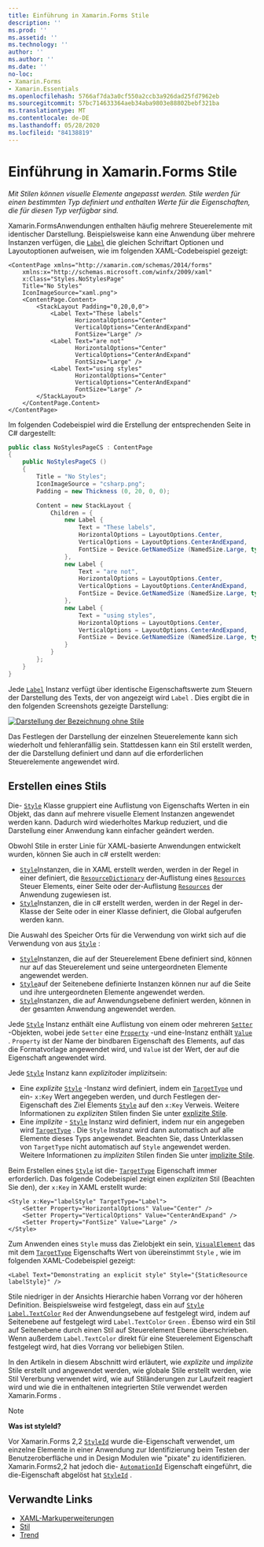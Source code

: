 ```yaml
---
title: Einführung in Xamarin.Forms Stile
description: ''
ms.prod: ''
ms.assetid: ''
ms.technology: ''
author: ''
ms.author: ''
ms.date: ''
no-loc:
- Xamarin.Forms
- Xamarin.Essentials
ms.openlocfilehash: 5766af7da3a0cf550a2ccb3a926dad25fd7962eb
ms.sourcegitcommit: 57bc714633364aeb34aba9803e88802bebf321ba
ms.translationtype: MT
ms.contentlocale: de-DE
ms.lasthandoff: 05/28/2020
ms.locfileid: "84138819"
---
```

# <a name="introduction-to-xamarinforms-styles"></a>Einführung in Xamarin.Forms Stile

_Mit Stilen können visuelle Elemente angepasst werden. Stile werden für einen bestimmten Typ definiert und enthalten Werte für die Eigenschaften, die für diesen Typ verfügbar sind._

Xamarin.FormsAnwendungen enthalten häufig mehrere Steuerelemente mit identischer Darstellung. Beispielsweise kann eine Anwendung über mehrere Instanzen verfügen, die [`Label`](xref:Xamarin.Forms.Label) die gleichen Schriftart Optionen und Layoutoptionen aufweisen, wie im folgenden XAML-Codebeispiel gezeigt:

```xaml
<ContentPage xmlns="http://xamarin.com/schemas/2014/forms"
    xmlns:x="http://schemas.microsoft.com/winfx/2009/xaml"
    x:Class="Styles.NoStylesPage"
    Title="No Styles"
    IconImageSource="xaml.png">
    <ContentPage.Content>
        <StackLayout Padding="0,20,0,0">
            <Label Text="These labels"
                   HorizontalOptions="Center"
                   VerticalOptions="CenterAndExpand"
                   FontSize="Large" />
            <Label Text="are not"
                   HorizontalOptions="Center"
                   VerticalOptions="CenterAndExpand"
                   FontSize="Large" />
            <Label Text="using styles"
                   HorizontalOptions="Center"
                   VerticalOptions="CenterAndExpand"
                   FontSize="Large" />
        </StackLayout>
    </ContentPage.Content>
</ContentPage>
```

Im folgenden Codebeispiel wird die Erstellung der entsprechenden Seite in C# dargestellt:

```csharp
public class NoStylesPageCS : ContentPage
{
    public NoStylesPageCS ()
    {
        Title = "No Styles";
        IconImageSource = "csharp.png";
        Padding = new Thickness (0, 20, 0, 0);

        Content = new StackLayout {
            Children = {
                new Label {
                    Text = "These labels",
                    HorizontalOptions = LayoutOptions.Center,
                    VerticalOptions = LayoutOptions.CenterAndExpand,
                    FontSize = Device.GetNamedSize (NamedSize.Large, typeof(Label))
                },
                new Label {
                    Text = "are not",
                    HorizontalOptions = LayoutOptions.Center,
                    VerticalOptions = LayoutOptions.CenterAndExpand,
                    FontSize = Device.GetNamedSize (NamedSize.Large, typeof(Label))
                },
                new Label {
                    Text = "using styles",
                    HorizontalOptions = LayoutOptions.Center,
                    VerticalOptions = LayoutOptions.CenterAndExpand,
                    FontSize = Device.GetNamedSize (NamedSize.Large, typeof(Label))
                }
            }
        };
    }
}
```

Jede [`Label`](xref:Xamarin.Forms.Label) Instanz verfügt über identische Eigenschaftswerte zum Steuern der Darstellung des Texts, der von angezeigt wird `Label` . Dies ergibt die in den folgenden Screenshots gezeigte Darstellung:

[![Darstellung der Bezeichnung ohne Stile](introduction-images/no-styles.png)](introduction-images/no-styles-large.png#lightbox)

Das Festlegen der Darstellung der einzelnen Steuerelemente kann sich wiederholt und fehleranfällig sein. Stattdessen kann ein Stil erstellt werden, der die Darstellung definiert und dann auf die erforderlichen Steuerelemente angewendet wird.

## <a name="create-a-style"></a>Erstellen eines Stils

Die- [`Style`](xref:Xamarin.Forms.Style) Klasse gruppiert eine Auflistung von Eigenschafts Werten in ein Objekt, das dann auf mehrere visuelle Element Instanzen angewendet werden kann. Dadurch wird wiederholtes Markup reduziert, und die Darstellung einer Anwendung kann einfacher geändert werden.

Obwohl Stile in erster Linie für XAML-basierte Anwendungen entwickelt wurden, können Sie auch in c# erstellt werden:

- [`Style`](xref:Xamarin.Forms.Style)Instanzen, die in XAML erstellt werden, werden in der Regel in einer definiert, die [`ResourceDictionary`](xref:Xamarin.Forms.ResourceDictionary) der-Auflistung eines [`Resources`](xref:Xamarin.Forms.VisualElement.Resources) Steuer Elements, einer Seite oder der-Auflistung [`Resources`](xref:Xamarin.Forms.Application.Resources) der Anwendung zugewiesen ist.
- [`Style`](xref:Xamarin.Forms.Style)Instanzen, die in c# erstellt werden, werden in der Regel in der-Klasse der Seite oder in einer Klasse definiert, die Global aufgerufen werden kann.

Die Auswahl des Speicher Orts für die Verwendung von wirkt sich auf die Verwendung von aus [`Style`](xref:Xamarin.Forms.Style) :

- [`Style`](xref:Xamarin.Forms.Style)Instanzen, die auf der Steuerelement Ebene definiert sind, können nur auf das Steuerelement und seine untergeordneten Elemente angewendet werden.
- [`Style`](xref:Xamarin.Forms.Style)auf der Seitenebene definierte Instanzen können nur auf die Seite und ihre untergeordneten Elemente angewendet werden.
- [`Style`](xref:Xamarin.Forms.Style)Instanzen, die auf Anwendungsebene definiert werden, können in der gesamten Anwendung angewendet werden.

Jede [`Style`](xref:Xamarin.Forms.Style) Instanz enthält eine Auflistung von einem oder mehreren [`Setter`](xref:Xamarin.Forms.Setter) -Objekten, wobei jede `Setter` eine [`Property`](xref:Xamarin.Forms.Setter.Property) -und eine-Instanz enthält [`Value`](xref:Xamarin.Forms.Setter.Value) . `Property` ist der Name der bindbaren Eigenschaft des Elements, auf das die Formatvorlage angewendet wird, und `Value` ist der Wert, der auf die Eigenschaft angewendet wird.

Jede [`Style`](xref:Xamarin.Forms.Style) Instanz kann *explizit*oder *implizit*sein:

- Eine *explizite* [`Style`](xref:Xamarin.Forms.Style) -Instanz wird definiert, indem ein [`TargetType`](xref:Xamarin.Forms.Style.TargetType) und ein- `x:Key` Wert angegeben werden, und durch Festlegen der-Eigenschaft des Ziel Elements [`Style`](xref:Xamarin.Forms.NavigableElement.Style) auf den `x:Key` Verweis. Weitere Informationen zu *expliziten* Stilen finden Sie unter [explizite Stile](~/xamarin-forms/user-interface/styles/explicit.md).
- Eine *implizite* - [`Style`](xref:Xamarin.Forms.Style) Instanz wird definiert, indem nur ein angegeben wird [`TargetType`](xref:Xamarin.Forms.Style.TargetType) . Die `Style` Instanz wird dann automatisch auf alle Elemente dieses Typs angewendet. Beachten Sie, dass Unterklassen von `TargetType` nicht automatisch auf `Style` angewendet werden. Weitere Informationen zu *impliziten* Stilen finden Sie unter [implizite Stile](~/xamarin-forms/user-interface/styles/implicit.md).

Beim Erstellen eines [`Style`](xref:Xamarin.Forms.Style) ist die- [`TargetType`](xref:Xamarin.Forms.Style.TargetType) Eigenschaft immer erforderlich. Das folgende Codebeispiel zeigt einen *expliziten* Stil (Beachten Sie den), der `x:Key` in XAML erstellt wurde:

```xaml
<Style x:Key="labelStyle" TargetType="Label">
    <Setter Property="HorizontalOptions" Value="Center" />
    <Setter Property="VerticalOptions" Value="CenterAndExpand" />
    <Setter Property="FontSize" Value="Large" />
</Style>
```

Zum Anwenden eines `Style` muss das Zielobjekt ein sein, [`VisualElement`](xref:Xamarin.Forms.VisualElement) das mit dem [`TargetType`](xref:Xamarin.Forms.Style.TargetType) Eigenschafts Wert von übereinstimmt `Style` , wie im folgenden XAML-Codebeispiel gezeigt:

```xaml
<Label Text="Demonstrating an explicit style" Style="{StaticResource labelStyle}" />
```

Stile niedriger in der Ansichts Hierarchie haben Vorrang vor der höheren Definition. Beispielsweise wird festgelegt, dass ein auf [`Style`](xref:Xamarin.Forms.Style) [`Label.TextColor`](xref:Xamarin.Forms.Label.TextColor) `Red` der Anwendungsebene auf festgelegt wird, indem auf Seitenebene auf festgelegt wird `Label.TextColor` `Green` . Ebenso wird ein Stil auf Seitenebene durch einen Stil auf Steuerelement Ebene überschrieben. Wenn außerdem `Label.TextColor` direkt für eine Steuerelement Eigenschaft festgelegt wird, hat dies Vorrang vor beliebigen Stilen.

In den Artikeln in diesem Abschnitt wird erläutert, wie *explizite* und *implizite* Stile erstellt und angewendet werden, wie globale Stile erstellt werden, wie Stil Vererbung verwendet wird, wie auf Stiländerungen zur Laufzeit reagiert wird und wie die in enthaltenen integrierten Stile verwendet werden Xamarin.Forms .

> [!NOTE]
> **Was ist styleId?**
>
> Vor Xamarin.Forms 2,2 [`StyleId`](xref:Xamarin.Forms.Element.StyleId) wurde die-Eigenschaft verwendet, um einzelne Elemente in einer Anwendung zur Identifizierung beim Testen der Benutzeroberfläche und in Design Modulen wie "pixate" zu identifizieren. Xamarin.Forms2,2 hat jedoch die- [`AutomationId`](xref:Xamarin.Forms.Element.AutomationId) Eigenschaft eingeführt, die die-Eigenschaft abgelöst hat [`StyleId`](xref:Xamarin.Forms.Element.StyleId) .

## <a name="related-links"></a>Verwandte Links

- [XAML-Markuperweiterungen](~/xamarin-forms/xaml/xaml-basics/xaml-markup-extensions.md)
- [Stil](xref:Xamarin.Forms.Style)
- [Trend](xref:Xamarin.Forms.Setter)
